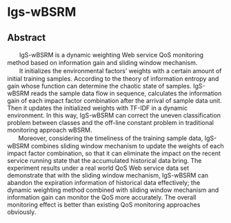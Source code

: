 # Igs-wBSRM
## Abstract
　　IgS-wBSRM is a dynamic weighting Web service QoS monitoring method based on information gain and sliding window mechanism.   
  　　It initializes the environmental factors’ weights with a certain amount of initial training samples. According to the theory of information entropy and gain whose function can determine the chaotic state of samples. IgS-wBSRM reads the sample data flow in sequence, calculates the information gain of each impact factor combination after the arrival of sample data unit. Then it updates the initialized weights with TF-IDF in a dynamic environment. In this way, IgS-wBSRM can correct the uneven classification problem between classes and the off-line constant problem in traditional monitoring approach wBSRM.   
    　Moreover, considering the timeliness of the training sample data, IgS-wBSRM combines sliding window mechanism to update the weights of each impact factor combination, so that it can eliminate the impact on the recent service running state that the accumulated historical data bring. The experiment results under a real world QoS Web service data set demonstrate that with the sliding window mechanism, IgS-wBSRM can abandon the expiration information of historical data effectively; the dynamic weighting method combined with sliding window mechanism and information gain can monitor the QoS more accurately. The overall monitoring effect is better than existing QoS monitoring approaches obviously.
